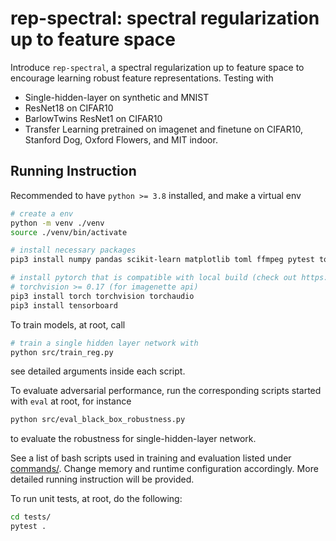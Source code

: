 # rep-spectral: spectral regularization up to feature space

Introduce `rep-spectral`, a spectral regularization up to feature space to encourage learning robust feature representations. Testing with

- Single-hidden-layer on synthetic and MNIST
- ResNet18 on CIFAR10
- BarlowTwins ResNet1 on CIFAR10
- Transfer Learning pretrained on imagenet and finetune on CIFAR10, Stanford Dog, Oxford Flowers, and MIT indoor.

## Running Instruction

Recommended to have ```python >= 3.8``` installed, and make a virtual env

```bash
# create a env
python -m venv ./venv
source ./venv/bin/activate

# install necessary packages
pip3 install numpy pandas scikit-learn matplotlib toml ffmpeg pytest tqdm

# install pytorch that is compatible with local build (check out https://pytorch.org)
# torchvision >= 0.17 (for imagenette api)
pip3 install torch torchvision torchaudio
pip3 install tensorboard
```

To train models, at root, call

```bash
# train a single hidden layer network with
python src/train_reg.py 
```

see detailed arguments inside each script.

To evaluate adversarial performance, run the corresponding scripts started with `eval` at root, for instance

```bash
python src/eval_black_box_robustness.py
```

to evaluate the robustness for single-hidden-layer network.

See a list of bash scripts used in training and evaluation listed under [commands/](commands/). Change memory and runtime configuration accordingly. More detailed running instruction will be provided.

To run unit tests, at root, do the following:

```bash
cd tests/
pytest .
```
